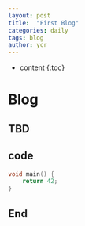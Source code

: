 ```yaml
---
layout: post
title:  "First Blog"
categories: daily
tags: blog
author: ycr
---
```


* content
{:toc}

# Blog
## TBD

## code
```c
void main() {
    return 42;
}
```

## End